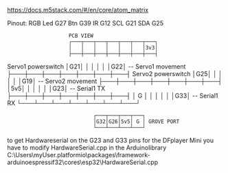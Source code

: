 https://docs.m5stack.com/#/en/core/atom_matrix

Pinout:
RGB Led	G27
Btn	G39
IR	G12
SCL	G21
SDA	G25

                        PCB VIEW
                        ┌───┬───┬───┬───┬───┬───┬───┐
                        │   │   │   │   │   │   │3v3│
                        ├───┼───┼───┼───┼───┼───┼───┤
Servo1 powerswitch      │G21│   │   │   │   │   │G22│ -- Servo1 movement
                        ├───┼───┼───┼───┼───┼───┼───┤
Servo2 powerswitch      │G25│   │   │   │   │   │G19│ -- Servo2 movement
                        ├───┼───┼───┼───┼───┼───┼───┤
                        │5v5│   │   │   │   │   │G23│ --  Serial1 TX
                        ├───┼───┼───┼───┼───┼───┼───┤
                        │ G │   │   │   │   │   │G33│ --  Serial1 RX
                        └───┴───┴───┴───┴───┴───┴───┘

                                ┌───┬───┬───┬───┐
                                │G32│G26│5v5│ G │ GROVE PORT
                                └───┴───┴───┴───┘

to get Hardwareserial on the G23 and G33 pins for the DFplayer Mini you have to modify HardwareSerial.cpp in the Arduinolibrary
C:\Users\myUser\.platformio\packages\framework-arduinoespressif32\cores\esp32\HardwareSerial.cpp
